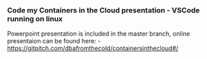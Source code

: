### Code my Containers in the Cloud presentation - VSCode running on linux

Powerpoint presentation is included in the master branch, online presentaion can be found here: -
https://gitpitch.com/dbafromthecold/containersinthecloud#/
